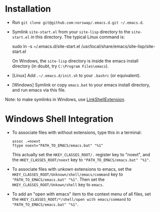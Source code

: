 # Installation

- Run `git clone git@github.com:norswap/.emacs.d.git ~/.emacs.d`.

- Symlink `site-start.el` from your `site-lisp` directory to the `site-start.el` in
  this directory. The typical Linux command is:

    sudo ln -s ~/.emacs.d/site-start.el
        /usr/local/share/emacs/site-lisp/site-start.el

  On Windows, the `site-lisp` directory is inside the emacs install directory
  (in doubt, try `C:\Program Files\emacs`).

- \[Linux\] Add `.~/.emacs.d/init.sh` to your `.bashrc` (or equivalent).

- \[Windows\] Symlink or copy `emacs.bat` to your emacs install directory, and run
  emacs via this file.

Note: to make symlinks in Windows, use [LinkShellExtension][lse].

# Windows Shell Integration

- To associate files with without extensions, type this in a terminal:

      assoc .=noext
      ftype noext="PATH_TO_EMACS/emacs.bat" "%1"

  This actually set the `HKEY_CLASSES_ROOT/.` register key to "noext", and the
  `HKEY_CLASSES_ROOT/noext` key to `"PATH_TO_EMACS/emacs.bat" "%1"`.

- To associate files with unkown extensions to emacs, set the
  `HKEY_CLASSES_ROOT/Unknown/shell/emacs/command` key to
  `"PATH_TO_EMACS/emacs.bat" "%1"`. Then set the
  `HKEY_CLASSES_ROOT/Unkown/shell` key to `emacs`.

- To add an "open with emacs" item to the context menu of all files, set the
  `HKEY_CLASSES_ROOT/*/shell/open with emacs/command` to
  `"PATH_TO_EMACS/emacs.bat" "%1"`.

[lse]: http://schinagl.priv.at/nt/hardlinkshellext/hardlinkshellext.html
